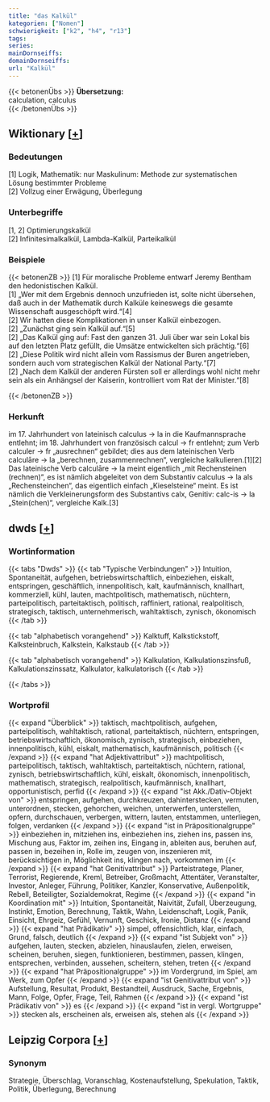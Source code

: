 ```yaml
---
title: "das Kalkül"
kategorien: ["Nomen"]
schwierigkeit: ["k2", "h4", "r13"]
tags:
series:
mainDornseiffs:
domainDornseiffs:
url: "Kalkül"
---
```


{{< betonenÜbs >}}
**Übersetzung:**  
calculation, calculus  
{{< /betonenÜbs >}}

## Wiktionary [[+](https://de.wiktionary.org/wiki/Kalkül)]

### Bedeutungen
[1] Logik, Mathematik: nur Maskulinum: Methode zur systematischen Lösung bestimmter Probleme  
[2] Vollzug einer Erwägung, Überlegung  

### Unterbegriffe
[1, 2] Optimierungskalkül  
[2] Infinitesimalkalkül, Lambda-Kalkül, Parteikalkül  

### Beispiele
{{< betonenZB >}}
[1] Für moralische Probleme entwarf Jeremy Bentham den hedonistischen Kalkül.  
[1] „Wer mit dem Ergebnis dennoch unzufrieden ist, solte nicht übersehen, daß auch in der Mathematik durch Kalküle keineswegs die gesamte Wissenschaft ausgeschöpft wird.“[4]  
[2] Wir hatten diese Komplikationen in unser Kalkül einbezogen.  
[2] „Zunächst ging sein Kalkül auf.“[5]  
[2] „Das Kalkül ging auf: Fast den ganzen 31. Juli über war sein Lokal bis auf den letzten Platz gefüllt, die Umsätze entwickelten sich prächtig.“[6]  
[2] „Diese Politik wird nicht allein vom Rassismus der Buren angetrieben, sondern auch vom strategischen Kalkül der National Party.“[7]  
[2] „Nach dem Kalkül der anderen Fürsten soll er allerdings wohl nicht mehr sein als ein Anhängsel der Kaiserin, kontrolliert vom Rat der Minister.“[8]  

{{< /betonenZB >}}
### Herkunft
im 17. Jahrhundert von lateinisch calculus → la in die Kaufmannsprache entlehnt; im 18. Jahrhundert von französisch calcul → fr entlehnt; zum Verb calculer → fr „ausrechnen“ gebildet; dies aus dem lateinischen Verb calculāre → la „berechnen, zusammenrechnen“, vergleiche kalkulieren.[1][2]  
Das lateinische Verb calculāre → la meint eigentlich „mit Rechensteinen (rechnen)“, es ist nämlich abgeleitet von dem Substantiv calculus → la als „Rechensteinchen“, das eigentlich einfach „Kieselsteine“ meint. Es ist nämlich die Verkleinerungsform des Substantivs calx, Genitiv: calc-is → la „Stein(chen)“, vergleiche Kalk.[3]  



## dwds [[+](https://www.dwds.de/wb/Kalkül)]

### Wortinformation
{{< tabs "Dwds" >}}
{{< tab "Typische Verbindungen" >}}
Intuition, Spontaneität, aufgehen, betriebswirtschaftlich, einbeziehen, eiskalt, entspringen, geschäftlich, innenpolitisch, kalt, kaufmännisch, knallhart, kommerziell, kühl, lauten, machtpolitisch, mathematisch, nüchtern, parteipolitisch, parteitaktisch, politisch, raffiniert, rational, realpolitisch, strategisch, taktisch, unternehmerisch, wahltaktisch, zynisch, ökonomisch
{{< /tab >}}

{{< tab "alphabetisch vorangehend" >}}
Kalktuff, Kalkstickstoff, Kalksteinbruch, Kalkstein, Kalkstaub
{{< /tab >}}

{{< tab "alphabetisch vorangehend" >}}
Kalkulation, Kalkulationszinsfuß, Kalkulationszinssatz, Kalkulator, kalkulatorisch
{{< /tab >}}

{{< /tabs >}}

### Wortprofil
{{< expand "Überblick" >}} taktisch, machtpolitisch, aufgehen, parteipolitisch, wahltaktisch, rational, parteitaktisch, nüchtern, entspringen, betriebswirtschaftlich, ökonomisch, zynisch, strategisch, einbeziehen, innenpolitisch, kühl, eiskalt, mathematisch, kaufmännisch, politisch {{< /expand >}}
{{< expand "hat Adjektivattribut" >}} machtpolitisch, parteipolitisch, taktisch, wahltaktisch, parteitaktisch, nüchtern, rational, zynisch, betriebswirtschaftlich, kühl, eiskalt, ökonomisch, innenpolitisch, mathematisch, strategisch, realpolitisch, kaufmännisch, knallhart, opportunistisch, perfid {{< /expand >}}
{{< expand "ist Akk./Dativ-Objekt von" >}} entspringen, aufgehen, durchkreuzen, dahinterstecken, vermuten, unterordnen, stecken, gehorchen, weichen, unterwerfen, unterstellen, opfern, durchschauen, verbergen, wittern, lauten, entstammen, unterliegen, folgen, verdanken {{< /expand >}}
{{< expand "ist in Präpositionalgruppe" >}} einbeziehen in, mitziehen ins, einbeziehen ins, ziehen ins, passen ins, Mischung aus, Faktor im, zeihen ins, Eingang in, ableiten aus, beruhen auf, passen in, bezeihen in, Rolle im, zeugen von, inszenieren mit, berücksichtigen in, Möglichkeit ins, klingen nach, vorkommen im {{< /expand >}}
{{< expand "hat Genitivattribut" >}} Parteistratege, Planer, Terrorist, Regierende, Kreml, Betreiber, Großmacht, Attentäter, Veranstalter, Investor, Anleger, Führung, Politiker, Kanzler, Konservative, Außenpolitik, Rebell, Beteiligter, Sozialdemokrat, Regime {{< /expand >}}
{{< expand "in Koordination mit" >}} Intuition, Spontaneität, Naivität, Zufall, Überzeugung, Instinkt, Emotion, Berechnung, Taktik, Wahn, Leidenschaft, Logik, Panik, Einsicht, Ehrgeiz, Gefühl, Vernunft, Geschick, Ironie, Distanz {{< /expand >}}
{{< expand "hat Prädikativ" >}} simpel, offensichtlich, klar, einfach, Grund, falsch, deutlich {{< /expand >}}
{{< expand "ist Subjekt von" >}} aufgehen, lauten, stecken, abzielen, hinauslaufen, zielen, erweisen, scheinen, beruhen, siegen, funktionieren, bestimmen, passen, klingen, entsprechen, verbinden, aussehen, scheitern, stehen, treten {{< /expand >}}
{{< expand "hat Präpositionalgruppe" >}} im Vordergrund, im Spiel, am Werk, zum Opfer {{< /expand >}}
{{< expand "ist Genitivattribut von" >}} Aufstellung, Resultat, Produkt, Bestandteil, Ausdruck, Sache, Ergebnis, Mann, Folge, Opfer, Frage, Teil, Rahmen {{< /expand >}}
{{< expand "ist Prädikativ von" >}} es {{< /expand >}}
{{< expand "ist in vergl. Wortgruppe" >}} stecken als, erscheinen als, erweisen als, stehen als {{< /expand >}}

## Leipzig Corpora [[+](https://corpora.uni-leipzig.de/en/res?word=Kalkül&corpusId=deu_newscrawl-public_2018)]


### Synonym
Strategie, Überschlag, Voranschlag, Kostenaufstellung, Spekulation, Taktik, Politik, Überlegung, Berechnung

